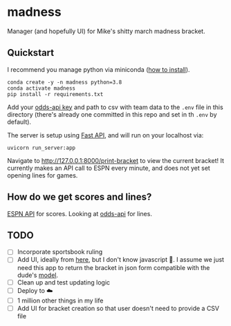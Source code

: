 # madness
Manager (and hopefully UI) for Mike's shitty march madness bracket.

## Quickstart
I recommend you manage python via miniconda ([how to install](https://docs.anaconda.com/free/miniconda/#quick-command-line-install)). 
```
conda create -y -n madness python=3.8
conda activate madness
pip install -r requirements.txt
```

Add your [odds-api key](https://the-odds-api.com/#get-access) and path to csv with team data to the `.env` file in this directory (there's already one committed in this repo and set in th `.env` by default).

The server is setup using [Fast API](https://fastapi.tiangolo.com/#run-it), and will run on your localhost via:
```
uvicorn run_server:app
```

Navigate to http://127.0.0.1:8000/print-bracket to view the current bracket! It currently makes an API call to ESPN every minute, and does not yet set opening lines for games.


## How do we get scores and lines?
[ESPN API](https://github.com/pseudo-r/Public-ESPN-API) for scores. Looking at [odds-api](https://the-odds-api.com/) for lines.


## TODO
- [ ] Incorporate sportsbook ruling
- [ ] Add UI, ideally from [here](https://github.com/Drarig29/brackets-viewer.js?tab=readme-ov-file), but I don't know javascript 🤡. I assume we just need this app to return the bracket in json form compatible with the dude's [model](https://github.com/Drarig29/brackets-model).
- [ ] Clean up and test updating logic
- [ ] Deploy to ☁️
- [ ] 1 million other things in my life
- [ ] Add UI for bracket creation so that user doesn't need to provide a CSV file
